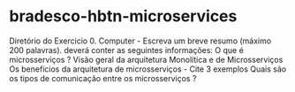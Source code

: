 # bradesco-hbtn-microservices
Diretório do Exercicio 0. Computer - Escreva um breve resumo (máximo 200 palavras). deverá conter as seguintes informações:  O que é microsserviços ?  Visão geral da arquitetura Monolítica e de Microsserviços  Os benefícios da arquitetura de microsserviços - Cite 3 exemplos  Quais são os tipos de comunicação entre os microsserviços ?
